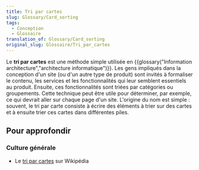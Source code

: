 ```yaml
---
title: Tri par cartes
slug: Glossary/Card_sorting
tags:
  - Conception
  - Glossaire
translation_of: Glossary/Card_sorting
original_slug: Glossaire/Tri_par_cartes
---
```

Le **tri par cartes** est une méthode simple utilisée en {{glossary("Information architecture","architecture informatique")}}. Les gens impliqués dans la conception d'un site (ou d'un autre type de produit) sont invités à formaliser le contenu, les services et les fonctionnalités qui leur semblent essentiels au produit. Ensuite, ces fonctionnalités sont triées par catégories ou groupements. Cette technique peut être utile pour déterminer, par exemple, ce qui devrait aller sur chaque page d'un site. L'origine du nom est simple : souvent, le tri par carte consiste à écrire des éléments à trier sur des cartes et à ensuite trier ces cartes dans différentes piles.

## **Pour approfondir**

### **Culture générale**

- Le [tri par cartes](https://fr.wikipedia.org/wiki/Tri_par_cartes) sur Wikipédia
